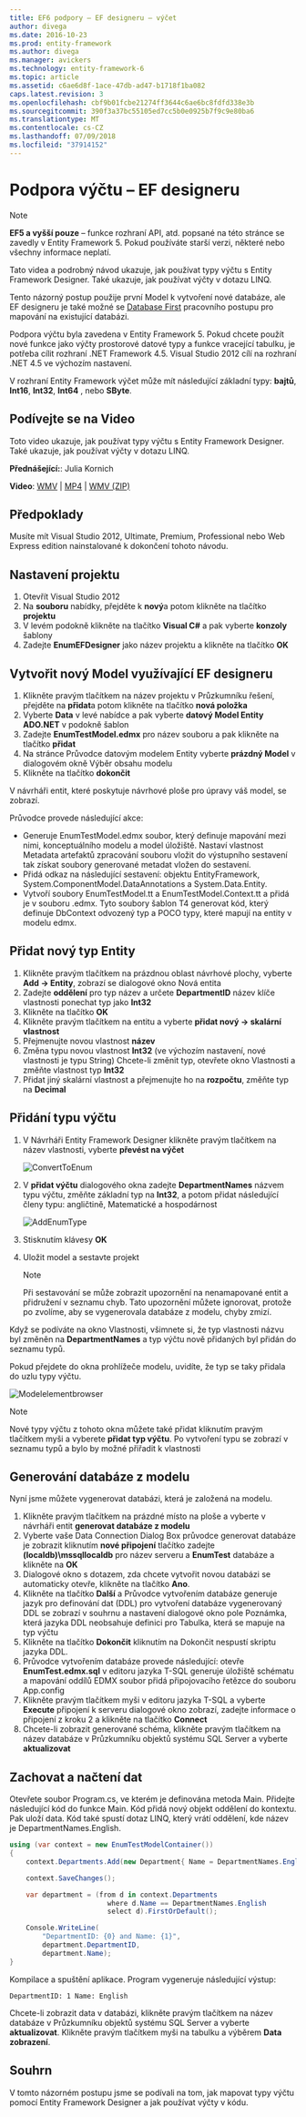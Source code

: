 ```yaml
---
title: EF6 podpory – EF designeru – výčet
author: divega
ms.date: 2016-10-23
ms.prod: entity-framework
ms.author: divega
ms.manager: avickers
ms.technology: entity-framework-6
ms.topic: article
ms.assetid: c6ae6d8f-1ace-47db-ad47-b1718f1ba082
caps.latest.revision: 3
ms.openlocfilehash: cbf9b01fcbe21274ff3644c6ae6bc8fdfd338e3b
ms.sourcegitcommit: 390f3a37bc55105ed7cc5b0e0925b7f9c9e80ba6
ms.translationtype: MT
ms.contentlocale: cs-CZ
ms.lasthandoff: 07/09/2018
ms.locfileid: "37914152"
---
```

# <a name="enum-support---ef-designer"></a>Podpora výčtu – EF designeru
> [!NOTE]
> **EF5 a vyšší pouze** – funkce rozhraní API, atd. popsané na této stránce se zavedly v Entity Framework 5. Pokud používáte starší verzi, některé nebo všechny informace neplatí.

Tato videa a podrobný návod ukazuje, jak používat typy výčtu s Entity Framework Designer. Také ukazuje, jak používat výčty v dotazu LINQ.

Tento názorný postup použije první Model k vytvoření nové databáze, ale EF designeru je také možné se [Database First](~/ef6/modeling/designer/workflows/database-first.md) pracovního postupu pro mapování na existující databázi.

Podpora výčtu byla zavedena v Entity Framework 5. Pokud chcete použít nové funkce jako výčty prostorové datové typy a funkce vracející tabulku, je potřeba cílit rozhraní .NET Framework 4.5. Visual Studio 2012 cílí na rozhraní .NET 4.5 ve výchozím nastavení.

V rozhraní Entity Framework výčet může mít následující základní typy: **bajtů**, **Int16**, **Int32**, **Int64** , nebo **SByte**.

## <a name="watch-the-video"></a>Podívejte se na Video
Toto video ukazuje, jak používat typy výčtu s Entity Framework Designer. Také ukazuje, jak používat výčty v dotazu LINQ.

**Přednášející:**: Julia Kornich

**Video**: [WMV](http://download.microsoft.com/download/0/7/A/07ADECC9-7893-415D-9F20-8B97D46A37EC/HDI-ITPro-MSDN-winvideo-enumwithdesiger.wmv) | [MP4](http://download.microsoft.com/download/0/7/A/07ADECC9-7893-415D-9F20-8B97D46A37EC/HDI-ITPro-MSDN-mp4video-enumwithdesiger.m4v) | [WMV (ZIP)](http://download.microsoft.com/download/0/7/A/07ADECC9-7893-415D-9F20-8B97D46A37EC/HDI-ITPro-MSDN-winvideo-enumwithdesiger.zip)

## <a name="pre-requisites"></a>Předpoklady

Musíte mít Visual Studio 2012, Ultimate, Premium, Professional nebo Web Express edition nainstalované k dokončení tohoto návodu.

## <a name="set-up-the-project"></a>Nastavení projektu

1.  Otevřít Visual Studio 2012
2.  Na **souboru** nabídky, přejděte k **nový**a potom klikněte na tlačítko **projektu**
3.  V levém podokně klikněte na tlačítko **Visual C\#** a pak vyberte **konzoly** šablony
4.  Zadejte **EnumEFDesigner** jako název projektu a klikněte na tlačítko **OK**

## <a name="create-a-new-model-using-the-ef-designer"></a>Vytvořit nový Model využívající EF designeru

1.  Klikněte pravým tlačítkem na název projektu v Průzkumníku řešení, přejděte na **přidat**a potom klikněte na tlačítko **nová položka**
2.  Vyberte **Data** v levé nabídce a pak vyberte **datový Model Entity ADO.NET** v podokně šablon
3.  Zadejte **EnumTestModel.edmx** pro název souboru a pak klikněte na tlačítko **přidat**
4.  Na stránce Průvodce datovým modelem Entity vyberte **prázdný Model** v dialogovém okně Výběr obsahu modelu
5.  Klikněte na tlačítko **dokončit**

V návrháři entit, které poskytuje návrhové ploše pro úpravy váš model, se zobrazí.

Průvodce provede následující akce:

-   Generuje EnumTestModel.edmx soubor, který definuje mapování mezi nimi, konceptuálního modelu a model úložiště. Nastaví vlastnost Metadata artefaktů zpracování souboru vložit do výstupního sestavení tak získat soubory generované metadat vložen do sestavení.
-   Přidá odkaz na následující sestavení: objektu EntityFramework, System.ComponentModel.DataAnnotations a System.Data.Entity.
-   Vytvoří soubory EnumTestModel.tt a EnumTestModel.Context.tt a přidá je v souboru .edmx. Tyto soubory šablon T4 generovat kód, který definuje DbContext odvozený typ a POCO typy, které mapují na entity v modelu edmx.

## <a name="add-a-new-entity-type"></a>Přidat nový typ Entity

1.  Klikněte pravým tlačítkem na prázdnou oblast návrhové plochy, vyberte **Add -&gt; Entity**, zobrazí se dialogové okno Nová entita
2.  Zadejte **oddělení** pro typ název a určete **DepartmentID** název klíče vlastnosti ponechat typ jako **Int32**
3.  Klikněte na tlačítko **OK**
4.  Klikněte pravým tlačítkem na entitu a vyberte **přidat nový -&gt; skalární vlastnost**
5.  Přejmenujte novou vlastnost **název**
6.  Změna typu novou vlastnost **Int32** (ve výchozím nastavení, nové vlastnosti je typu String) Chcete-li změnit typ, otevřete okno Vlastnosti a změňte vlastnost typ **Int32**
7.  Přidat jiný skalární vlastnost a přejmenujte ho na **rozpočtu**, změňte typ na **Decimal**

## <a name="add-an-enum-type"></a>Přidání typu výčtu

1.  V Návrháři Entity Framework Designer klikněte pravým tlačítkem na název vlastnosti, vyberte **převést na výčet**

    ![ConvertToEnum](~/ef6/media/converttoenum.png)

2.  V **přidat výčtu** dialogového okna zadejte **DepartmentNames** názvem typu výčtu, změňte základní typ na **Int32**, a potom přidat následující členy typu: angličtině, Matematické a hospodárnost

    ![AddEnumType](~/ef6/media/addenumtype.png)

3.  Stisknutím klávesy **OK**
4.  Uložit model a sestavte projekt
    > [!NOTE]
    > Při sestavování se může zobrazit upozornění na nenamapované entit a přidružení v seznamu chyb. Tato upozornění můžete ignorovat, protože po zvolíme, aby se vygenerovala databáze z modelu, chyby zmizí.

Když se podíváte na okno Vlastnosti, všimnete si, že typ vlastnosti názvu byl změněn na **DepartmentNames** a typ výčtu nově přidaných byl přidán do seznamu typů.

Pokud přejdete do okna prohlížeče modelu, uvidíte, že typ se taky přidala do uzlu typy výčtu.

![Modelelementbrowser](~/ef6/media/modelbrowser.png)

>[!NOTE]
> Nové typy výčtu z tohoto okna můžete také přidat kliknutím pravým tlačítkem myši a vyberete **přidat typ výčtu**. Po vytvoření typu se zobrazí v seznamu typů a bylo by možné přiřadit k vlastnosti

## <a name="generate-database-from-model"></a>Generování databáze z modelu

Nyní jsme můžete vygenerovat databázi, která je založená na modelu.

1.  Klikněte pravým tlačítkem na prázdné místo na ploše a vyberte v návrháři entit **generovat databáze z modelu**
2.  Vyberte vaše Data Connection Dialog Box průvodce generovat databáze je zobrazit kliknutím **nové připojení** tlačítko zadejte **(localdb)\\mssqllocaldb** pro název serveru a  **EnumTest** databáze a klikněte na **OK**
3.  Dialogové okno s dotazem, zda chcete vytvořit novou databázi se automaticky otevře, klikněte na tlačítko **Ano**.
4.  Klikněte na tlačítko **Další** a Průvodce vytvořením databáze generuje jazyk pro definování dat (DDL) pro vytvoření databáze vygenerovaný DDL se zobrazí v souhrnu a nastavení dialogové okno pole Poznámka, která jazyka DDL neobsahuje definici pro Tabulka, která se mapuje na typ výčtu
5.  Klikněte na tlačítko **Dokončit** kliknutím na Dokončit nespustí skriptu jazyka DDL.
6.  Průvodce vytvořením databáze provede následující: otevře **EnumTest.edmx.sql** v editoru jazyka T-SQL generuje úložiště schématu a mapování oddílů EDMX soubor přidá připojovacího řetězce do souboru App.config
7.  Klikněte pravým tlačítkem myši v editoru jazyka T-SQL a vyberte **Execute** připojení k serveru dialogové okno zobrazí, zadejte informace o připojení z kroku 2 a klikněte na tlačítko **Connect**
8.  Chcete-li zobrazit generované schéma, klikněte pravým tlačítkem na název databáze v Průzkumníku objektů systému SQL Server a vyberte **aktualizovat**

## <a name="persist-and-retrieve-data"></a>Zachovat a načtení dat

Otevřete soubor Program.cs, ve kterém je definována metoda Main. Přidejte následující kód do funkce Main. Kód přidá nový objekt oddělení do kontextu. Pak uloží data. Kód také spustí dotaz LINQ, který vrátí oddělení, kde název je DepartmentNames.English.

``` csharp
using (var context = new EnumTestModelContainer())
{
    context.Departments.Add(new Department{ Name = DepartmentNames.English });

    context.SaveChanges();

    var department = (from d in context.Departments
                        where d.Name == DepartmentNames.English
                        select d).FirstOrDefault();

    Console.WriteLine(
        "DepartmentID: {0} and Name: {1}",
        department.DepartmentID,  
        department.Name);
}
```

Kompilace a spuštění aplikace. Program vygeneruje následující výstup:

```
DepartmentID: 1 Name: English
```

Chcete-li zobrazit data v databázi, klikněte pravým tlačítkem na název databáze v Průzkumníku objektů systému SQL Server a vyberte **aktualizovat**. Klikněte pravým tlačítkem myši na tabulku a výběrem **Data zobrazení**.

## <a name="summary"></a>Souhrn

V tomto názorném postupu jsme se podívali na tom, jak mapovat typy výčtu pomocí Entity Framework Designer a jak používat výčty v kódu. 
